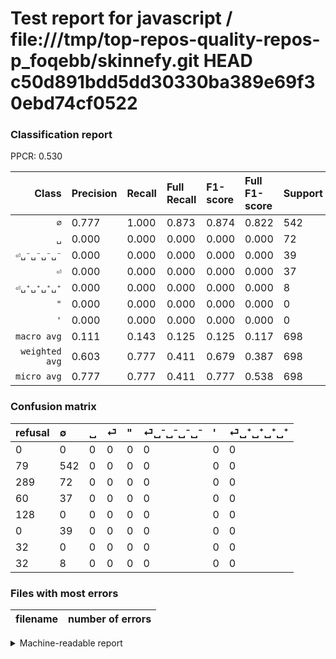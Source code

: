 # Test report for javascript / file:///tmp/top-repos-quality-repos-p_foqebb/skinnefy.git HEAD c50d891bdd5dd30330ba389e69f30ebd74cf0522

### Classification report

PPCR: 0.530

| Class | Precision | Recall | Full Recall | F1-score | Full F1-score | Support | Full Support | PPCR |
|------:|:----------|:-------|:------------|:---------|:---------|:--------|:-------------|:-----|
| `∅` | 0.777| 1.000| 0.873| 0.874| 0.822| 542| 621| 0.873 |
| `␣` | 0.000| 0.000| 0.000| 0.000| 0.000| 72| 361| 0.199 |
| `⏎␣⁻␣⁻␣⁻␣⁻` | 0.000| 0.000| 0.000| 0.000| 0.000| 39| 39| 1.000 |
| `⏎` | 0.000| 0.000| 0.000| 0.000| 0.000| 37| 97| 0.381 |
| `⏎␣⁺␣⁺␣⁺␣⁺` | 0.000| 0.000| 0.000| 0.000| 0.000| 8| 40| 0.200 |
| `"` | 0.000| 0.000| 0.000| 0.000| 0.000| 0| 128| 0.000 |
| `'` | 0.000| 0.000| 0.000| 0.000| 0.000| 0| 32| 0.000 |
| `macro avg` | 0.111| 0.143| 0.125| 0.125| 0.117| 698| 1318| 0.530 |
| `weighted avg` | 0.603| 0.777| 0.411| 0.679| 0.387| 698| 1318| 0.530 |
| `micro avg` | 0.777| 0.777| 0.411| 0.777| 0.538| 698| 1318| 0.530 |

### Confusion matrix

|refusal|  ∅| ␣| ⏎| "| ⏎␣⁻␣⁻␣⁻␣⁻| '| ⏎␣⁺␣⁺␣⁺␣⁺| 
|:---|:---|:---|:---|:---|:---|:---|:---|
|0 |0 |0 |0 |0 |0 |0 |0 |
|79 |542 |0 |0 |0 |0 |0 |0 |
|289 |72 |0 |0 |0 |0 |0 |0 |
|60 |37 |0 |0 |0 |0 |0 |0 |
|128 |0 |0 |0 |0 |0 |0 |0 |
|0 |39 |0 |0 |0 |0 |0 |0 |
|32 |0 |0 |0 |0 |0 |0 |0 |
|32 |8 |0 |0 |0 |0 |0 |0 |

### Files with most errors

| filename | number of errors|
|:----:|:-----|

<details>
    <summary>Machine-readable report</summary>
```json
{
  "cl_report": {"\"": {"f1-score": 0.0, "precision": 0.0, "recall": 0.0, "support": 0}, "\u0027": {"f1-score": 0.0, "precision": 0.0, "recall": 0.0, "support": 0}, "macro avg": {"f1-score": 0.12488479262672811, "precision": 0.11092918542775276, "recall": 0.14285714285714285, "support": 698}, "micro avg": {"f1-score": 0.7765042979942693, "precision": 0.7765042979942693, "recall": 0.7765042979942693, "support": 698}, "weighted avg": {"f1-score": 0.678815047601442, "precision": 0.602958924803573, "recall": 0.7765042979942693, "support": 698}, "\u2205": {"f1-score": 0.8741935483870967, "precision": 0.7765042979942693, "recall": 1.0, "support": 542}, "\u23ce": {"f1-score": 0.0, "precision": 0.0, "recall": 0.0, "support": 37}, "\u23ce\u2423\u207a\u2423\u207a\u2423\u207a\u2423\u207a": {"f1-score": 0.0, "precision": 0.0, "recall": 0.0, "support": 8}, "\u23ce\u2423\u207b\u2423\u207b\u2423\u207b\u2423\u207b": {"f1-score": 0.0, "precision": 0.0, "recall": 0.0, "support": 39}, "\u2423": {"f1-score": 0.0, "precision": 0.0, "recall": 0.0, "support": 72}},
  "cl_report_full": {"\"": {"f1-score": 0.0, "precision": 0.0, "recall": 0.0, "support": 128}, "\u0027": {"f1-score": 0.0, "precision": 0.0, "recall": 0.0, "support": 32}, "macro avg": {"f1-score": 0.11740496046788694, "precision": 0.11092918542775276, "recall": 0.12468368990108121, "support": 1318}, "micro avg": {"f1-score": 0.5376984126984127, "precision": 0.7765042979942693, "recall": 0.41122913505311076, "support": 1318}, "weighted avg": {"f1-score": 0.3872225820591081, "precision": 0.36586431642977335, "recall": 0.41122913505311076, "support": 1318}, "\u2205": {"f1-score": 0.8218347232752086, "precision": 0.7765042979942693, "recall": 0.8727858293075684, "support": 621}, "\u23ce": {"f1-score": 0.0, "precision": 0.0, "recall": 0.0, "support": 97}, "\u23ce\u2423\u207a\u2423\u207a\u2423\u207a\u2423\u207a": {"f1-score": 0.0, "precision": 0.0, "recall": 0.0, "support": 40}, "\u23ce\u2423\u207b\u2423\u207b\u2423\u207b\u2423\u207b": {"f1-score": 0.0, "precision": 0.0, "recall": 0.0, "support": 39}, "\u2423": {"f1-score": 0.0, "precision": 0.0, "recall": 0.0, "support": 361}},
  "ppcr": 0.5295902883156297
}
```
</details>
